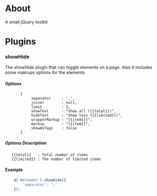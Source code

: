 About
====
A small jQuery toolkit

Plugins
=======
### showHide
The showHide plugin that can toggle elements on a page. Also it includes some makrups options for the elements

#### Options

```
       {
            separator     : ',',
            joiner        : null,
            limit         : 2,
            showText      : "Show all ({{total}})",
            hideText      : "Show less ({{limited}})",
            wrapperMarkup : "{{items}}",
            markup        : "{{item}}",
            showAsTags    : false
       }
```
##### Options Description
       {{total}}   : Total number of items
       {{limited}} : The number of limited items


#### Example

```js
    $('#element').showHide({
        'separator': ';'
    });
```





